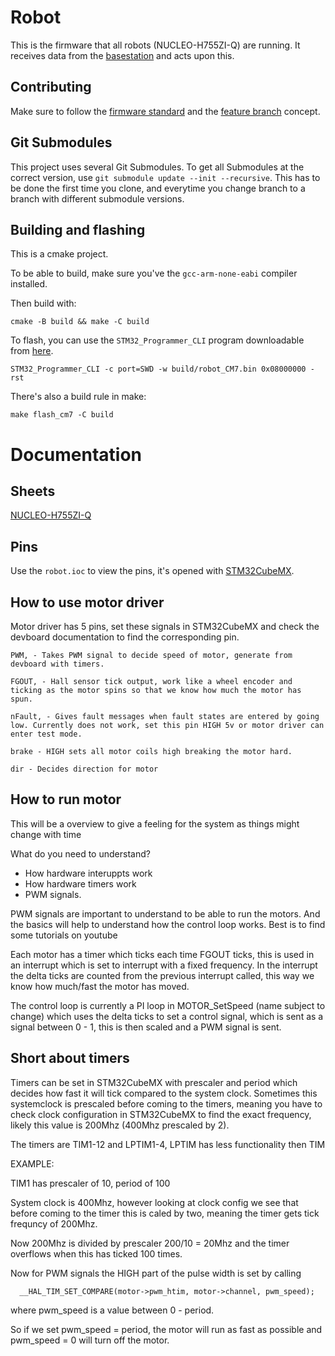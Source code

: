 # Robot
This is the firmware that all robots (NUCLEO-H755ZI-Q) are running. It receives data from the [basestation](https://github.com/LiU-SeeGoals/basestation) and acts upon this.

## Contributing
Make sure to follow the [firmware standard](https://github.com/LiU-SeeGoals/wiki/wiki/1.-Processes-&-Standards#seegoal---firmware-standard) and the [feature branch](https://github.com/LiU-SeeGoals/wiki/wiki/1.-Processes-&-Standards#feature-branch-integration) concept.

## Git Submodules 
This project uses several Git Submodules. To get all Submodules at the correct version, use `git submodule update --init --recursive`.
This has to be done the first time you clone, and everytime you change branch to a branch with different submodule versions.

## Building and flashing
This is a cmake project.

To be able to build, make sure you've the `gcc-arm-none-eabi` compiler installed.

Then build with:  
```
cmake -B build && make -C build
```

To flash, you can use the `STM32_Programmer_CLI` program downloadable from [here](https://www.st.com/en/development-tools/stm32cubeprog.html).
```
STM32_Programmer_CLI -c port=SWD -w build/robot_CM7.bin 0x08000000 -rst
```

There's also a build rule in make:  
```
make flash_cm7 -C build
```

# Documentation

## Sheets
[NUCLEO-H755ZI-Q](https://www.st.com/resource/en/user_manual/um2408-stm32h7-nucleo144-boards-mb1363-stmicroelectronics.pdf)

## Pins
Use the `robot.ioc` to view the pins, it's opened with [STM32CubeMX](https://www.st.com/en/development-tools/stm32cubemx.html).

## How to use motor driver

Motor driver has 5 pins, set these signals in STM32CubeMX and check the devboard documentation to find the corresponding pin.

```
PWM, - Takes PWM signal to decide speed of motor, generate from devboard with timers.

FGOUT, - Hall sensor tick output, work like a wheel encoder and ticking as the motor spins so that we know how much the motor has spun.

nFault, - Gives fault messages when fault states are entered by going low. Currently does not work, set this pin HIGH 5v or motor driver can enter test mode.

brake - HIGH sets all motor coils high breaking the motor hard.

dir - Decides direction for motor
```

## How to run motor

This will be a overview to give a feeling for the system as things might change with time

What do you need to understand?

* How hardware interuppts work
* How hardware timers work 
* PWM signals.

PWM signals are important to understand to be able to run the motors. And the basics will help to understand how the control loop works. Best is to find some tutorials on youtube

Each motor has a timer which ticks each time FGOUT ticks, this is used in an interrupt which is set to interrupt with a fixed frequency. In the interrupt the delta ticks are counted from the previous interrupt called, this way we know how much/fast the motor has moved.

The control loop is currently a PI loop in MOTOR_SetSpeed (name subject to change) which uses the delta ticks to set a control signal, which is sent as a signal between 0 - 1, this is then scaled and a PWM signal is sent.


## Short about timers

Timers can be set in STM32CubeMX with prescaler and period which decides how fast it will tick compared to the system clock. Sometimes this systemclock is prescaled before coming to the timers, meaning you have to check clock configuration in STM32CubeMX to find the exact frequency, likely this value is 200Mhz (400Mhz prescaled by 2).

The timers are TIM1-12 and LPTIM1-4, LPTIM has less functionality then TIM

EXAMPLE:

TIM1 has prescaler of 10, period of 100

System clock is 400Mhz, however looking at clock config we see that before coming to the timer this is caled by two, meaning the timer gets tick frequncy of 200Mhz.

Now 200Mhz is divided by prescaler 200/10 = 20Mhz and the timer overflows when this has ticked 100 times. 

Now for PWM signals the HIGH part of the pulse width is set by calling

```
  __HAL_TIM_SET_COMPARE(motor->pwm_htim, motor->channel, pwm_speed);
```
  
where pwm_speed is a value between 0 - period.

So if we set pwm_speed = period, the motor will run as fast as possible
and pwm_speed = 0 will turn off the motor.
